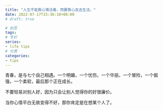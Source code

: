 ```yaml
---
title: "人生不能靠心情活着，而要靠心态去生活。"
date: 2022-07-17T15:36:10+08:00
# draft: true

# 标签
tags:
# 专栏
series:
- life tips
# 分类
categories:
- tips
---
```


青春，是与七个自己相遇。一个明媚，一个忧伤，一个华丽，一个冒险，一个倔强，一个柔软，最后那个正在成长。

不要轻易对别人好，因为只会让别人觉得你的好很廉价。

当你心情平白无故变得不好，那你肯定是在想某个人了。